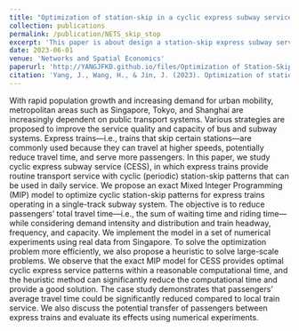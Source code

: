 ```yaml
---
title: "Optimization of station-skip in a cyclic express subway service"
collection: publications
permalink: /publication/NETS_skip_stop
excerpt: 'This paper is about design a station-skip express subway service for urban metro systems.'
date: 2023-06-01
venue: 'Networks and Spatial Economics'
paperurl: 'http://YANGJFKD.github.io/files/Optimization of Station-Skip in a Cyclic Express S.pdf'
citation: 'Yang, J., Wang, H., & Jin, J. (2023). Optimization of station-skip in a cyclic express subway service. Networks and Spatial Economics, 23(2), 445-468.'
---
```


With rapid population growth and increasing demand for urban mobility, metropolitan areas such as Singapore, Tokyo, and Shanghai are increasingly dependent on public transport systems. Various strategies are proposed to improve the service quality and capacity of bus and subway systems. Express trains—i.e., trains that skip certain stations—are commonly used because they can travel at higher speeds, potentially reduce travel time, and serve more passengers. In this paper, we study cyclic express subway service (CESS), in which express trains provide routine transport service with cyclic (periodic) station-skip patterns that can be used in daily service. We propose an exact Mixed Integer Programming (MIP) model to optimize cyclic station-skip patterns for express trains operating in a single-track subway system. The objective is to reduce passengers’ total travel time—i.e., the sum of waiting time and riding time—while considering demand intensity and distribution and train headway, frequency, and capacity. We implement the model in a set of numerical experiments using real data from Singapore. To solve the optimization problem more efficiently, we also propose a heuristic to solve large-scale problems. We observe that the exact MIP model for CESS provides optimal cyclic express service patterns within a reasonable computational time, and the heuristic method can significantly reduce the computational time and provide a good solution. The case study demonstrates that passengers’ average travel time could be significantly reduced compared to local train service. We also discuss the potential transfer of passengers between express trains and evaluate its effects using numerical experiments.

